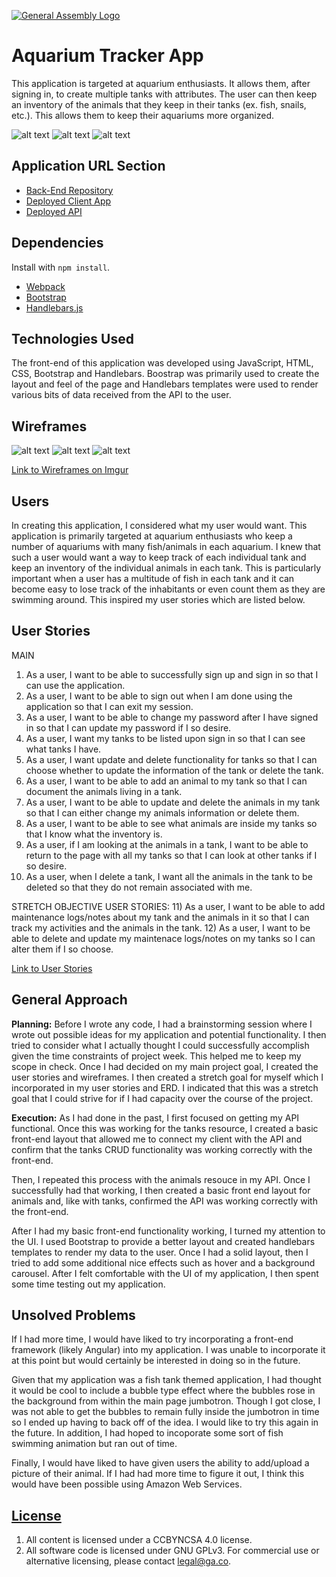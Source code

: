 [![General Assembly Logo](https://camo.githubusercontent.com/1a91b05b8f4d44b5bbfb83abac2b0996d8e26c92/687474703a2f2f692e696d6775722e636f6d2f6b6538555354712e706e67)](https://generalassemb.ly/education/web-development-immersive)

# Aquarium Tracker App

This application is targeted at aquarium enthusiasts. It allows them, after signing in, to create multiple tanks with attributes. The user can then keep an inventory of the animals that they keep in their tanks (ex. fish, snails, etc.). This allows them to keep their aquariums more organized.

![alt text](http://imgur.com/lqL9lZF.png)
![alt text](http://imgur.com/P9JjRwQ.png)
![alt text](http://imgur.com/xNTMZDT.png)

## Application URL Section
-   [Back-End Repository](https://github.com/rrdaniels85/aqua-capstone-api)
-   [Deployed Client App](https://rrdaniels85.github.io/aqua-capstone-client/)
-   [Deployed API](https://still-castle-88480.herokuapp.com/)

## Dependencies

Install with `npm install`.

-   [Webpack](https://webpack.github.io)
-   [Bootstrap](http://getbootstrap.com)
-   [Handlebars.js](http://handlebarsjs.com)

## Technologies Used

The front-end of this application was developed using JavaScript, HTML, CSS,
Bootstrap and Handlebars. Boostrap was primarily used to create the layout and
feel of the page and Handlebars templates were used to render various bits of
data received from the API to the user.

## Wireframes

![alt text](http://i.imgur.com/HsYPU1J.jpg)
![alt text](http://i.imgur.com/jWik1uf.jpg)
![alt text](http://i.imgur.com/T753CCz.jpg)

[Link to Wireframes on Imgur](http://imgur.com/a/OL7fT)

## Users

In creating this application, I considered what my user would want. This application is primarily targeted at aquarium enthusiasts who keep a number of aquariums with many fish/animals in each aquarium. I knew that such a user would want a way to keep track of each individual tank and keep an inventory of the individual animals in each tank. This is particularly important when a user has a multitude of fish in each tank and it can become easy to lose track of the inhabitants or even count them as they are swimming around. This inspired my user stories which are listed below.

## User Stories

MAIN
1) As a user, I want to be able to successfully sign up and sign in so that I can use the application.
2) As a user, I want to be able to sign out when I am done using the application so that I can exit my session.
3) As a user, I want to be able to change my password after I have signed in so that I can update my password if I so desire.
4) As a user, I want my tanks to be listed upon sign in so that I can see what tanks I have.
5) As a user, I want update and delete functionality for tanks so that I can choose whether to update the information of the tank or delete the tank.
6) As a user, I want to be able to add an animal to my tank so that I can document the animals living in a tank.
7) As a user, I want to be able to update and delete the animals in my tank so that I can either change my animals information or delete them.
8) As a user, I want to be able to see what animals are inside my tanks so that I know what the inventory is.
9) As a user, if I am looking at the animals in a tank, I want to be able to return to the page with all my tanks so that I can look at other tanks if I so desire.
10) As a user, when I delete a tank, I want all the animals in the tank to be deleted so that they do not remain associated with me.

STRETCH OBJECTIVE USER STORIES:
11) As a user, I want to be able to add maintenance logs/notes about my tank and the animals in it so that I can track my activities and the animals in the tank.
12) As a user, I want to be able to delete and update my maintenace logs/notes on my tanks so I can alter them if I so choose.

[Link to User Stories](https://docs.google.com/document/d/1EMjGEPPEg43CiydPIFbEAzryOZDTLP8yAEjQREMJ3_E/edit?usp=sharing)

## General Approach

**Planning:**
Before I wrote any code, I had a brainstorming session where I wrote out possible ideas for my application and potential functionality. I then tried to consider what I actually thought I could
successfully accomplish given the time constraints of project week. This helped me to keep my scope in
check. Once I had decided on my main project goal, I created the user stories and wireframes. I then created a stretch goal for myself which I incorporated in my user stories and ERD. I indicated that this was a stretch goal that I could strive for if I had capacity over the course of the project.

**Execution:**
As I had done in the past, I first focused on getting my API functional. Once this was working for the tanks resource, I created a basic front-end layout that allowed me to connect my client with the API and confirm that the tanks CRUD functionality was working correctly with the front-end.

Then, I repeated this process with the animals resouce in my API. Once I successfully had that working, I then created a basic front end layout for animals and, like with tanks, confirmed the API was working correctly with the front-end.

After I had my basic front-end functionality working, I turned my attention to the UI. I used Bootstrap to provide a better layout and created handlebars templates to render my data to the
user. Once I had a solid layout, then I tried to add some additional nice effects such as hover and a background carousel. After I felt comfortable with the UI of my application, I then spent some time testing out my application.

## Unsolved Problems

If I had more time, I would have liked to try incorporating a front-end framework (likely Angular) into my application. I was unable to incorporate it at this point but would certainly be interested in doing so in the future.

Given that my application was a fish tank themed application, I had thought it would be cool to include a bubble type effect where the bubbles rose in the background from within the main page jumbotron. Though I got close, I was not able to get the bubbles to remain fully inside the jumbotron in time so I ended up having to back off of the idea. I would like to try this again in the future. In addition, I had hoped to incoporate some sort of fish swimming animation but ran out of time.

Finally, I would have liked to have given users the ability to add/upload a picture of their animal. If I had had more time to figure it out, I think this would have been possible using Amazon Web Services.

## [License](LICENSE)

1.  All content is licensed under a CC­BY­NC­SA 4.0 license.
1.  All software code is licensed under GNU GPLv3. For commercial use or
    alternative licensing, please contact legal@ga.co.
